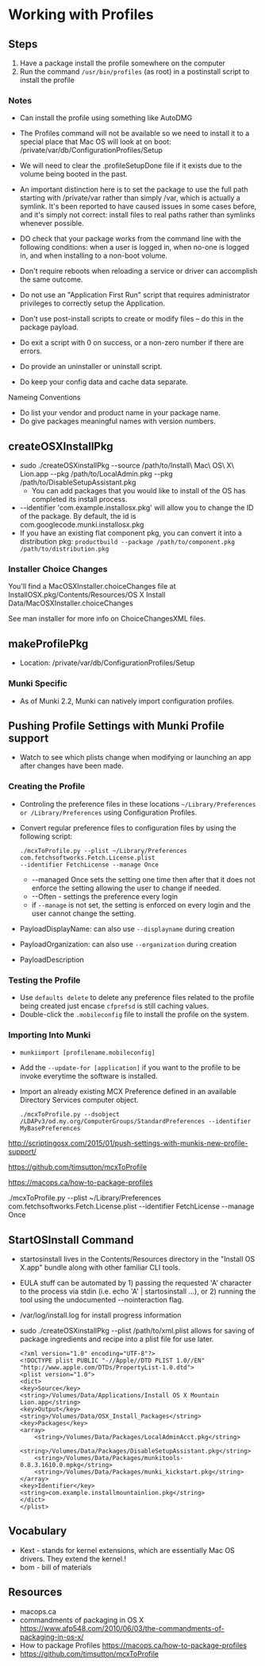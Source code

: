 # Working with Profiles

## Steps

1. Have a package install the profile somewhere on the computer
2. Run the command `/usr/bin/profiles` (as root) in a postinstall script to install the profile

### Notes

- Can install the profile using something like AutoDMG
- The Profiles command will not be available so we need to install it to a special place that Mac OS will look at on boot: /private/var/db/ConfigurationProfiles/Setup
- We will need to clear the .profileSetupDone file if it exists due to the volume being booted in the past.
- An important distinction here is to set the package to use the full path starting with /private/var rather than simply /var, which is actually a symlink. It's been reported to have caused issues in some cases before, and it's simply not correct: install files to real paths rather than symlinks whenever possible.

- DO check that your package works from the command line with the following conditions: when a user is logged in, when no-one is logged in, and when installing to a non-boot volume.
- Don't require reboots when reloading a service or driver can accomplish the same outcome.
- Do not use an "Application First Run" script that requires administrator privileges to correctly setup the Application.
- Don't use post-install scripts to create or modify files – do this in the package payload.
- Do exit a script with 0 on success, or a non-zero number if there are errors.
- Do provide an uninstaller or uninstall script.
- Do keep your config data and cache data separate.

Nameing Conventions

- Do list your vendor and product name in your package name.
- Do give packages meaningful names with version numbers.

## createOSXInstallPkg

- sudo ./createOSXinstallPkg --source /path/to/Install\ Mac\ OS\ X\ Lion.app --pkg /path/to/LocalAdmin.pkg --pkg /path/to/DisableSetupAssistant.pkg
  - You can add packages that you would like to install of the OS has completed its install process.
- --identifier 'com.example.installosx.pkg' will allow you to change the ID of the package. By default, the id is com.googlecode.munki.installosx.pkg
- If you have an existing flat component pkg, you can convert it into a distribution pkg: `productbuild --package /path/to/component.pkg /path/to/distribution.pkg`

### Installer Choice Changes

You'll find a MacOSXInstaller.choiceChanges file at InstallOSX.pkg/Contents/Resources/OS X Install Data/MacOSXInstaller.choiceChanges

See man installer for more info on ChoiceChangesXML files.

## makeProfilePkg

- Location: /private/var/db/ConfigurationProfiles/Setup

### Munki Specific

- As of Munki 2.2, Munki can natively import configuration profiles.

## Pushing Profile Settings with Munki Profile support

- Watch to see which plists change when modifying or launching an app after changes have been made.

### Creating the Profile

- Controling the preference files in these locations `~/Library/Preferences or /Library/Preferences` using Configuration Profiles.
- Convert regular preference files to configuration files by using the following script:

      ./mcxToProfile.py --plist ~/Library/Preferences
      com.fetchsoftworks.Fetch.License.plist
      --identifier FetchLicense --manage Once

  - --managed Once sets the setting one time then after that it does not enforce the setting allowing the user to change if needed.
  - --Often - settings the preference every login
  - if `--manage` is not set, the setting is enforced on every login and the user cannot change the setting.
- PayloadDisplayName: can also use `--displayname` during creation
- PayloadOrganization: can also use `--organization` during creation
- PayloadDescription

### Testing the Profile

- Use `defaults delete` to delete any preference files related to the profile being created just encase `cfprefsd` is still caching values.
- Double-click the `.mobileconfig` file to install the profile on the system.

### Importing Into Munki

- `munkiimport [profilename.mobileconfig]`
- Add the `--update-for [application]` if you want to the profile to be invoke everytime the software is installed.
- Import an already existing MCX Preference defined in an available Directory Services computer object.

      ./mcxToProfile.py --dsobject
      /LDAPv3/od.my.org/ComputerGroups/StandardPreferences --identifier
      MyBasePreferences

http://scriptingosx.com/2015/01/push-settings-with-munkis-new-profile-support/

https://github.com/timsutton/mcxToProfile

https://macops.ca/how-to-package-profiles

./mcxToProfile.py --plist ~/Library/Preferences com.fetchsoftworks.Fetch.License.plist --identifier FetchLicense --manage Once

## StartOSInstall Command

- startosinstall lives in the Contents/Resources directory in the "Install OS X.app" bundle along with other familiar CLI tools.
- EULA stuff can be automated by 1) passing the requested 'A' character to the process via stdin (i.e. echo 'A' | startosinstall ...), or 2) running the tool using the undocumented --nointeraction flag.
- /var/log/install.log for install progress information
- sudo ./createOSXinstallPkg --plist /path/to/xml.plist allows for saving of package ingredients and recipe into a plist file for use later.

      <?xml version="1.0" encoding="UTF-8"?>
      <!DOCTYPE plist PUBLIC "-//Apple//DTD PLIST 1.0//EN" "http://www.apple.com/DTDs/PropertyList-1.0.dtd">
      <plist version="1.0">
      <dict>
      <key>Source</key>
      <string>/Volumes/Data/Applications/Install OS X Mountain Lion.app</string>
      <key>Output</key>
      <string>/Volumes/Data/OSX_Install_Packages</string>
      <key>Packages</key>
      <array>
          <string>/Volumes/Data/Packages/LocalAdminAcct.pkg</string>
          <string>/Volumes/Data/Packages/DisableSetupAssistant.pkg</string>
          <string>/Volumes/Data/Packages/munkitools-0.8.3.1610.0.mpkg</string>
          <string>/Volumes/Data/Packages/munki_kickstart.pkg</string>
      </array>
      <key>Identifier</key>
      <string>com.example.installmountainlion.pkg</string>
      </dict>
      </plist>



## Vocabulary

- Kext - stands for kernel extensions, which are essentially Mac OS drivers. They extend the kernel.!
- bom - bill of materials

## Resources

- macops.ca
- commandments of packaging in OS X <https://www.afp548.com/2010/06/03/the-commandments-of-packaging-in-os-x/>
- How to package Profiles <https://macops.ca/how-to-package-profiles>
- https://github.com/timsutton/mcxToProfile

